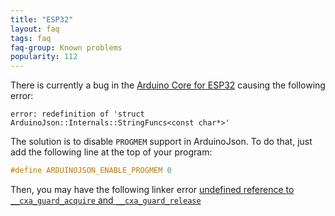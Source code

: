 ```yaml
---
title: "ESP32"
layout: faq
tags: faq
faq-group: Known problems
popularity: 112
---
```


There is currently a bug in the [Arduino Core for ESP32](https://github.com/espressif/arduino-esp32) causing the following error:

```
error: redefinition of 'struct ArduinoJson::Internals::StringFuncs<const char*>'
```

The solution is to disable `PROGMEM` support in ArduinoJson.
To do that, just add the following line at the top of your program:

```c++
#define ARDUINOJSON_ENABLE_PROGMEM 0
```

Then, you may have the following linker error [undefined reference to `__cxa_guard_acquire` and `__cxa_guard_release`]({{site.baseurl}}/faq/error-undefined-reference-to-cxaguardacquire-and-cxaguardrelease/)
